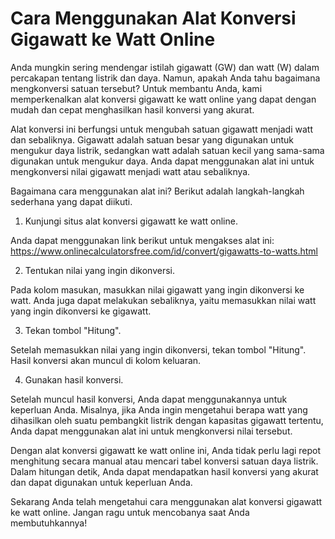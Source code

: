 Cara Menggunakan Alat Konversi Gigawatt ke Watt Online
======================================================

Anda mungkin sering mendengar istilah gigawatt (GW) dan watt (W) dalam percakapan tentang listrik dan daya. Namun, apakah Anda tahu bagaimana mengkonversi satuan tersebut? Untuk membantu Anda, kami memperkenalkan alat konversi gigawatt ke watt online yang dapat dengan mudah dan cepat menghasilkan hasil konversi yang akurat.

Alat konversi ini berfungsi untuk mengubah satuan gigawatt menjadi watt dan sebaliknya. Gigawatt adalah satuan besar yang digunakan untuk mengukur daya listrik, sedangkan watt adalah satuan kecil yang sama-sama digunakan untuk mengukur daya. Anda dapat menggunakan alat ini untuk mengkonversi nilai gigawatt menjadi watt atau sebaliknya.

Bagaimana cara menggunakan alat ini? Berikut adalah langkah-langkah sederhana yang dapat diikuti.

1. Kunjungi situs alat konversi gigawatt ke watt online.

Anda dapat menggunakan link berikut untuk mengakses alat ini: <https://www.onlinecalculatorsfree.com/id/convert/gigawatts-to-watts.html>

2. Tentukan nilai yang ingin dikonversi.

Pada kolom masukan, masukkan nilai gigawatt yang ingin dikonversi ke watt. Anda juga dapat melakukan sebaliknya, yaitu memasukkan nilai watt yang ingin dikonversi ke gigawatt.

3. Tekan tombol "Hitung".

Setelah memasukkan nilai yang ingin dikonversi, tekan tombol "Hitung". Hasil konversi akan muncul di kolom keluaran.

4. Gunakan hasil konversi.

Setelah muncul hasil konversi, Anda dapat menggunakannya untuk keperluan Anda. Misalnya, jika Anda ingin mengetahui berapa watt yang dihasilkan oleh suatu pembangkit listrik dengan kapasitas gigawatt tertentu, Anda dapat menggunakan alat ini untuk mengkonversi nilai tersebut.

Dengan alat konversi gigawatt ke watt online ini, Anda tidak perlu lagi repot menghitung secara manual atau mencari tabel konversi satuan daya listrik. Dalam hitungan detik, Anda dapat mendapatkan hasil konversi yang akurat dan dapat digunakan untuk keperluan Anda.

Sekarang Anda telah mengetahui cara menggunakan alat konversi gigawatt ke watt online. Jangan ragu untuk mencobanya saat Anda membutuhkannya!